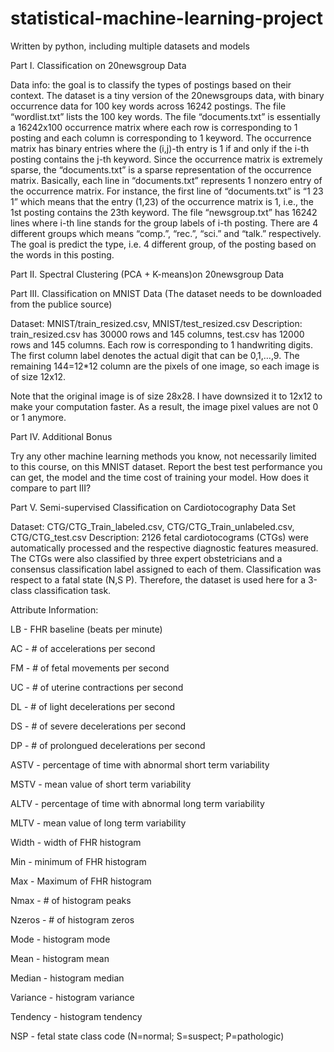 # statistical-machine-learning-project
Written by python, including multiple datasets and models


Part I. Classification on 20newsgroup Data


Data info: the goal is to classify the types of postings based on their context. The dataset is a tiny
version of the 20newsgroups data, with binary occurrence data for 100 key words across 16242 postings.
The file “wordlist.txt” lists the 100 key words. The file “documents.txt” is essentially a 16242x100
occurrence matrix where each row is corresponding to 1 posting and each column is corresponding to 1
keyword. The occurrence matrix has binary entries where the (i,j)-th entry is 1 if and only if the i-th posting
contains the j-th keyword. Since the occurrence matrix is extremely sparse, the “documents.txt” is a
sparse representation of the occurrence matrix. Basically, each line in “documents.txt” represents 1 nonzero
entry of the occurrence matrix. For instance, the first line of “documents.txt” is “1 23 1” which means
that the entry (1,23) of the occurrence matrix is 1, i.e., the 1st posting contains the 23th keyword.
The file “newsgroup.txt” has 16242 lines where i-th line stands for the group labels of i-th posting. There
are 4 different groups which means “comp.”, “rec.”, “sci.” and “talk.” respectively. The goal is predict the
type, i.e. 4 different group, of the posting based on the words in this posting.


Part II. Spectral Clustering (PCA + K-means)on 20newsgroup Data


Part III. Classification on MNIST Data (The dataset needs to be downloaded from the publice source)


Dataset: MNIST/train_resized.csv, MNIST/test_resized.csv
Description: train_resized.csv has 30000 rows and 145 columns, test.csv has 12000 rows and 145
columns. Each row is corresponding to 1 handwriting digits. The first column label denotes the actual
digit that can be 0,1,…,9. The remaining 144=12*12 column are the pixels of one image, so each
image is of size 12x12.


Note that the original image is of size 28x28. I have downsized it to 12x12 to make your computation
faster. As a result, the image pixel values are not 0 or 1 anymore.


Part IV. Additional Bonus


Try any other machine learning methods you know, not necessarily limited to this course, on this
MNIST dataset. Report the best test performance you can get, the model and the time cost of
training your model. How does it compare to part III?

Part V. Semi-supervised Classification on Cardiotocography Data Set


Dataset: CTG/CTG_Train_labeled.csv, CTG/CTG_Train_unlabeled.csv, CTG/CTG_test.csv
Description: 2126 fetal cardiotocograms (CTGs) were automatically processed and the respective
diagnostic features measured. The CTGs were also classified by three expert obstetricians and a
consensus classification label assigned to each of them. Classification was respect to a fatal state
(N,S P). Therefore, the dataset is used here for a 3-class classification task.


Attribute Information:


LB - FHR baseline (beats per minute)


AC - # of accelerations per second


FM - # of fetal movements per second


UC - # of uterine contractions per second


DL - # of light decelerations per second


DS - # of severe decelerations per second


DP - # of prolongued decelerations per second


ASTV - percentage of time with abnormal short term variability


MSTV - mean value of short term variability


ALTV - percentage of time with abnormal long term variability


MLTV - mean value of long term variability


Width - width of FHR histogram


Min - minimum of FHR histogram


Max - Maximum of FHR histogram


Nmax - # of histogram peaks


Nzeros - # of histogram zeros


Mode - histogram mode


Mean - histogram mean


Median - histogram median


Variance - histogram variance


Tendency - histogram tendency


NSP - fetal state class code (N=normal; S=suspect; P=pathologic)
